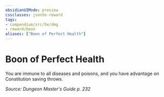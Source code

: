 ```yaml
---
obsidianUIMode: preview
cssclasses: json5e-reward
tags:
- compendium/src/5e/dmg
- reward/boon
aliases: ["Boon of Perfect Health"]
---
```

# Boon of Perfect Health

You are immune to all diseases and poisons, and you have advantage on Constitution saving throws.

*Source: Dungeon Master's Guide p. 232*